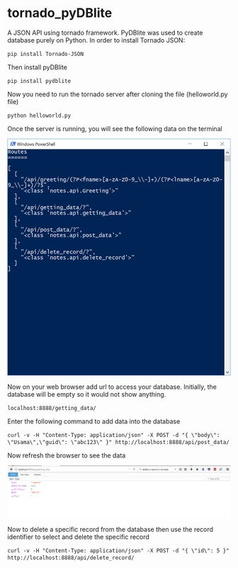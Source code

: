 # tornado_pyDBlite

A JSON API using tornado framework. PyDBlite was used to create database purely on Python.
In order to install Tornado JSON:

    pip install Tornado-JSON

Then install pyDBlite

    pip install pydblite
    
Now you need to run the tornado server after cloning the file (helloworld.py file)

    python helloworld.py
    
Once the server is running, you will see the following data on the terminal

<img src=https://github.com/irtiq7/tornado_pyDBlite/blob/master/screenshot1.png>

Now on your web browser add url to access your database. Initially, the database will be empty so it would
not show anything.

    localhost:8888/getting_data/
    
 Enter the following command to add data into the database
 
    curl -v -H "Content-Type: application/json" -X POST -d "{ \"body\": \"Usama\",\"guid\": \"abc123\" }" http://localhost:8888/api/post_data/
    
Now refresh the browser to see the data

<img src=https://github.com/irtiq7/tornado_pyDBlite/blob/master/screenshot_2.png>

Now to delete a specific record from the database then use the record identifier to select and delete the specific record

    curl -v -H "Content-Type: application/json" -X POST -d "{ \"id\": 5 }" http://localhost:8888/api/delete_record/
